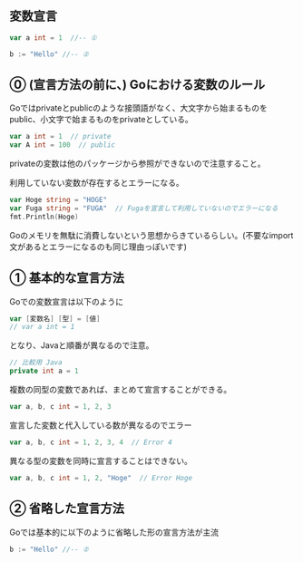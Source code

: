 ## 変数宣言

```Go
var a int = 1  //-- ①

b := "Hello" //-- ②

```

## ⓪ (宣言方法の前に、) Goにおける変数のルール

Goではprivateとpublicのような接頭語がなく、大文字から始まるものをpublic、小文字で始まるものをprivateとしている。

```Go
var a int = 1  // private
var A int = 100  // public
```

privateの変数は他のパッケージから参照ができないので注意すること。

利用していない変数が存在するとエラーになる。

```Go
var Hoge string = "HOGE"
var Fuga string = "FUGA"  // Fugaを宣言して利用していないのでエラーになる
fmt.Println(Hoge)
```

Goのメモリを無駄に消費しないという思想からきているらしい。(不要なimport文があるとエラーになるのも同じ理由っぽいです)

## ① 基本的な宣言方法

Goでの変数宣言は以下のように

```Go
var [変数名] [型] = [値]
// var a int = 1 
```

となり、Javaと順番が異なるので注意。

```Java
// 比較用 Java
private int a = 1
```

複数の同型の変数であれば、まとめて宣言することができる。

```Go
var a, b, c int = 1, 2, 3
```

宣言した変数と代入している数が異なるのでエラー

```Go
var a, b, c int = 1, 2, 3, 4  // Error 4
```

異なる型の変数を同時に宣言することはできない。

```Go
var a, b, c int = 1, 2, "Hoge"  // Error Hoge
```

## ② 省略した宣言方法

Goでは基本的に以下のように省略した形の宣言方法が主流

```Go
b := "Hello" //-- ②
```

